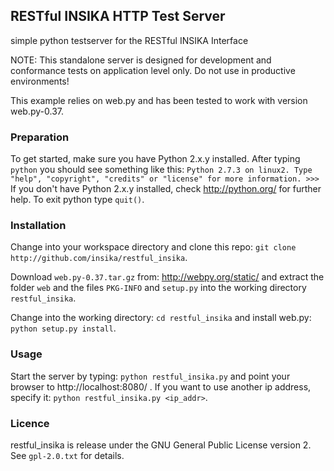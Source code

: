 ## RESTful INSIKA HTTP Test Server ##

simple python testserver for the RESTful INSIKA Interface


NOTE: This standalone server is designed for development and conformance tests on application level only. Do not use in productive environments!

This example relies on web.py and has been tested to work with version web.py-0.37.

### Preparation ###

To get started, make sure you have Python 2.x.y installed. 
After typing `python` you should see something like this: 
`Python 2.7.3 on linux2. Type "help", "copyright", "credits" or "license" for more information. >>>`
If you don't have Python 2.x.y installed, check http://python.org/ for further help. To exit python type `quit()`. 

### Installation ###

Change into your workspace directory and clone this repo: 
`git clone http://github.com/insika/restful_insika`.

Download `web.py-0.37.tar.gz` from: http://webpy.org/static/ and extract the folder `web` and the files `PKG-INFO` and `setup.py` into the working directory `restful_insika`. 

Change into the working directory: 
`cd restful_insika` 
and install web.py: 
`python setup.py install`.

### Usage ###

Start the server by typing: 
`python restful_insika.py` 
and point your browser to http://localhost:8080/ . 
If you want to use another ip address, specify it: 
`python restful_insika.py <ip_addr>`.


### Licence ###

restful_insika is release under the GNU General Public License version 2. See `gpl-2.0.txt` for details.

